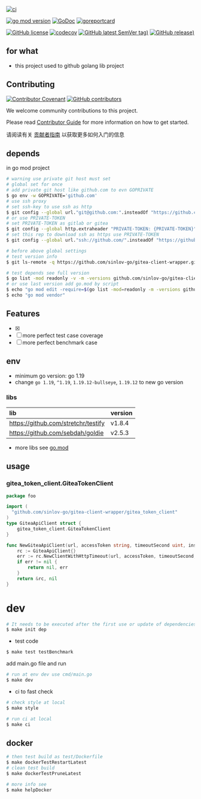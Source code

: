 [![ci](https://github.com/sinlov-go/gitea-client-wrapper/actions/workflows/ci.yml/badge.svg)](https://github.com/sinlov-go/gitea-client-wrapper/actions/workflows/ci.yml)

[![go mod version](https://img.shields.io/github/go-mod/go-version/sinlov-go/gitea-client-wrapper?label=go.mod)](https://github.com/sinlov-go/gitea-client-wrapper)
[![GoDoc](https://godoc.org/github.com/sinlov-go/gitea-client-wrapper?status.png)](https://godoc.org/github.com/sinlov-go/gitea-client-wrapper)
[![goreportcard](https://goreportcard.com/badge/github.com/sinlov-go/gitea-client-wrapper)](https://goreportcard.com/report/github.com/sinlov-go/gitea-client-wrapper)

[![GitHub license](https://img.shields.io/github/license/sinlov-go/gitea-client-wrapper)](https://github.com/sinlov-go/gitea-client-wrapper)
[![codecov](https://codecov.io/gh/sinlov-go/gitea-client-wrapper/branch/main/graph/badge.svg)](https://codecov.io/gh/sinlov-go/gitea-client-wrapper)
[![GitHub latest SemVer tag)](https://img.shields.io/github/v/tag/sinlov-go/gitea-client-wrapper)](https://github.com/sinlov-go/gitea-client-wrapper/tags)
[![GitHub release)](https://img.shields.io/github/v/release/sinlov-go/gitea-client-wrapper)](https://github.com/sinlov-go/gitea-client-wrapper/releases)

## for what

- this project used to github golang lib project

## Contributing

[![Contributor Covenant](https://img.shields.io/badge/contributor%20covenant-v1.4-ff69b4.svg)](.github/CONTRIBUTING_DOC/CODE_OF_CONDUCT.md)
[![GitHub contributors](https://img.shields.io/github/contributors/sinlov-go/gitea-client-wrapper)](https://github.com/sinlov-go/gitea-client-wrapper/graphs/contributors)

We welcome community contributions to this project.

Please read [Contributor Guide](.github/CONTRIBUTING_DOC/CONTRIBUTING.md) for more information on how to get started.

请阅读有关 [贡献者指南](.github/CONTRIBUTING_DOC/zh-CN/CONTRIBUTING.md) 以获取更多如何入门的信息

## depends

in go mod project

```bash
# warning use private git host must set
# global set for once
# add private git host like github.com to evn GOPRIVATE
$ go env -w GOPRIVATE='github.com'
# use ssh proxy
# set ssh-key to use ssh as http
$ git config --global url."git@github.com:".insteadOf "https://github.com/"
# or use PRIVATE-TOKEN
# set PRIVATE-TOKEN as gitlab or gitea
$ git config --global http.extraheader "PRIVATE-TOKEN: {PRIVATE-TOKEN}"
# set this rep to download ssh as https use PRIVATE-TOKEN
$ git config --global url."ssh://github.com/".insteadOf "https://github.com/"

# before above global settings
# test version info
$ git ls-remote -q https://github.com/sinlov-go/gitea-client-wrapper.git

# test depends see full version
$ go list -mod readonly -v -m -versions github.com/sinlov-go/gitea-client-wrapper
# or use last version add go.mod by script
$ echo "go mod edit -require=$(go list -mod=readonly -m -versions github.com/sinlov-go/gitea-client-wrapper | awk '{print $1 "@" $NF}')"
$ echo "go mod vendor"
```

## Features

- [x] 
- [ ] more perfect test case coverage
- [ ] more perfect benchmark case

## env

- minimum go version: go 1.19
- change `go 1.19`, `^1.19`, `1.19.12-bullseye`, `1.19.12` to new go version

### libs

| lib                                 | version |
|:------------------------------------|:--------|
| https://github.com/stretchr/testify | v1.8.4  |
| https://github.com/sebdah/goldie    | v2.5.3  |

- more libs see [go.mod](https://github.com/sinlov-go/gitea-client-wrapper/blob/main/go.mod)

## usage

###  gitea_token_client.GiteaTokenClient

```go
package foo

import (
  "github.com/sinlov-go/gitea-client-wrapper/gitea_token_client"
)
type GiteaApiClient struct {
	gitea_token_client.GiteaTokenClient
}

func NewGiteaApiClient(url, accessToken string, timeoutSecond uint, insecure bool) (*GiteaApiClient, error) {
	rc := GiteaApiClient{}
	err := rc.NewClientWithHttpTimeout(url, accessToken, timeoutSecond, insecure)
	if err != nil {
		return nil, err
	}
	return &rc, nil
}
```

# dev

```bash
# It needs to be executed after the first use or update of dependencies.
$ make init dep
```

- test code

```bash
$ make test testBenchmark
```

add main.go file and run

```bash
# run at env dev use cmd/main.go
$ make dev
```

- ci to fast check

```bash
# check style at local
$ make style

# run ci at local
$ make ci
```

## docker

```bash
# then test build as test/Dockerfile
$ make dockerTestRestartLatest
# clean test build
$ make dockerTestPruneLatest

# more info see
$ make helpDocker
```

